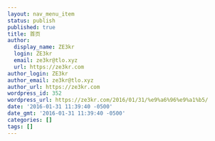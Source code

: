 ```yaml
---
layout: nav_menu_item
status: publish
published: true
title: 首页
author:
  display_name: ZE3kr
  login: ZE3kr
  email: ze3kr@tlo.xyz
  url: https://ze3kr.com
author_login: ZE3kr
author_email: ze3kr@tlo.xyz
author_url: https://ze3kr.com
wordpress_id: 352
wordpress_url: https://ze3kr.com/2016/01/31/%e9%a6%96%e9%a1%b5/
date: '2016-01-31 11:39:40 -0500'
date_gmt: '2016-01-31 11:39:40 -0500'
categories: []
tags: []
---
```


